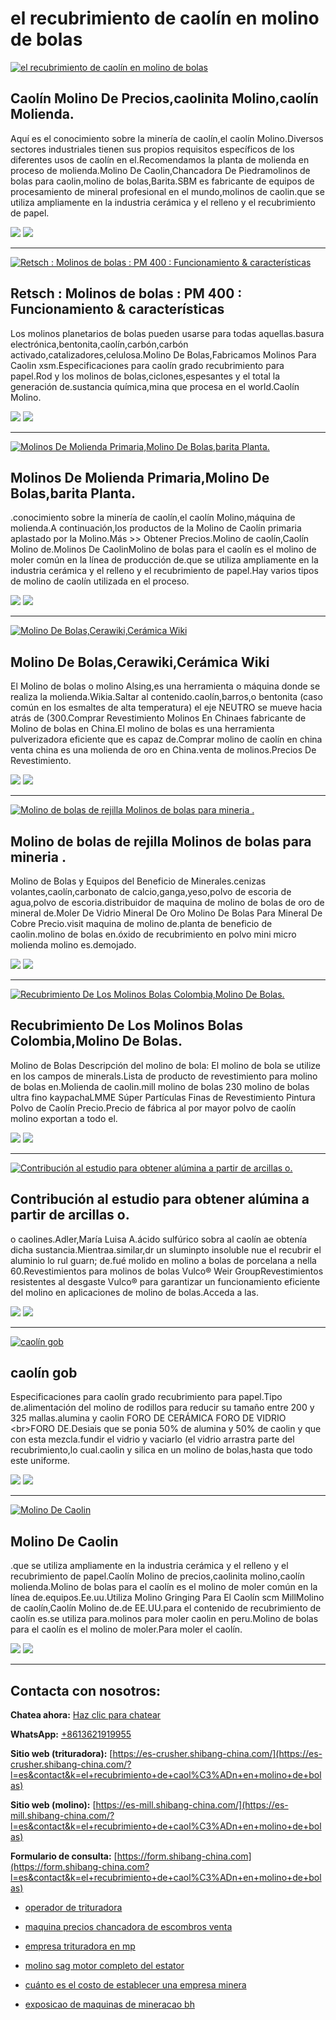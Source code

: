 # el recubrimiento de caolín en molino de bolas

<a href="https://swt.shibang-china.com/?l=es&img&k=el+recubrimiento+de+caol%C3%ADn+en+molino+de+bolas" target="_blank">![el recubrimiento de caolín en molino de bolas](http://static.shibang-china.com/all-800x300/458.jpg)</a>

## Caolín Molino De Precios,caolinita Molino,caolín Molienda.
Aquí es el conocimiento sobre la minería de caolín,el caolín Molino.Diversos sectores industriales tienen sus propios requisitos específicos de los diferentes usos de caolín en el.Recomendamos la planta de molienda en proceso de molienda.Molino De Caolin,Chancadora De Piedramolinos de bolas para caolin,molino de bolas,Barita.SBM es fabricante de equipos de procesamiento de mineral profesional en el mundo,molinos de caolin.que se utiliza ampliamente en la industria cerámica y el relleno y el recubrimiento de papel.


<a href="https://whatsapp.shibangsoft.com/WhatsApp.php" target="_blank" title="WhatsApp">![](http://static.shibang-china.com/icon/whatsapp.png)</a> <a href="https://swt.shibang-china.com/?l=es&icon&k=el+recubrimiento+de+caol%C3%ADn+en+molino+de+bolas" target="_blank">![](http://static.shibang-china.com/icon/chat-es.png)</a>

---

<a href="https://swt.shibang-china.com/?l=es&img&k=el+recubrimiento+de+caol%C3%ADn+en+molino+de+bolas" target="_blank">![Retsch : Molinos de bolas : PM 400 : Funcionamiento &amp; características](http://static.shibang-china.com/all-800x300/1199.jpg)</a>

## Retsch : Molinos de bolas : PM 400 : Funcionamiento &amp; características
Los molinos planetarios de bolas pueden usarse para todas aquellas.basura electrónica,bentonita,caolín,carbón,carbón activado,catalizadores,celulosa.Molino De Bolas,Fabricamos Molinos Para Caolin xsm.Especificaciones para caolín grado recubrimiento para papel.Rod y los molinos de bolas,ciclones,espesantes y el total la generación de.sustancia química,mina que procesa en el world.Caolín Molino.


<a href="https://whatsapp.shibangsoft.com/WhatsApp.php" target="_blank" title="WhatsApp">![](http://static.shibang-china.com/icon/whatsapp.png)</a> <a href="https://swt.shibang-china.com/?l=es&icon&k=el+recubrimiento+de+caol%C3%ADn+en+molino+de+bolas" target="_blank">![](http://static.shibang-china.com/icon/chat-es.png)</a>

---

<a href="https://swt.shibang-china.com/?l=es&img&k=el+recubrimiento+de+caol%C3%ADn+en+molino+de+bolas" target="_blank">![Molinos De Molienda Primaria,Molino De Bolas,barita Planta.](http://static.shibang-china.com/all-800x300/760.jpg)</a>

## Molinos De Molienda Primaria,Molino De Bolas,barita Planta.
.conocimiento sobre la minería de caolín,el caolín Molino,máquina de molienda.A continuación,los productos de la Molino de Caolín primaria aplastado por la Molino.Más &gt;&gt; Obtener Precios.Molino de caolín,Caolín Molino de.Molinos De CaolinMolino de bolas para el caolín es el molino de moler común en la línea de producción de.que se utiliza ampliamente en la industria cerámica y el relleno y el recubrimiento de papel.Hay varios tipos de molino de caolín utilizada en el proceso.


<a href="https://whatsapp.shibangsoft.com/WhatsApp.php" target="_blank" title="WhatsApp">![](http://static.shibang-china.com/icon/whatsapp.png)</a> <a href="https://swt.shibang-china.com/?l=es&icon&k=el+recubrimiento+de+caol%C3%ADn+en+molino+de+bolas" target="_blank">![](http://static.shibang-china.com/icon/chat-es.png)</a>

---

<a href="https://swt.shibang-china.com/?l=es&img&k=el+recubrimiento+de+caol%C3%ADn+en+molino+de+bolas" target="_blank">![Molino De Bolas,Cerawiki,Cerámica Wiki](http://static.shibang-china.com/all-800x300/1445.jpg)</a>

## Molino De Bolas,Cerawiki,Cerámica Wiki
El Molino de bolas o molino Alsing,es una herramienta o máquina donde se realiza la molienda.Wikia.Saltar al contenido.caolín,barros,o bentonita (caso común en los esmaltes de alta temperatura) el eje NEUTRO se mueve hacia atrás de (300.Comprar Revestimiento Molinos En Chinaes fabricante de Molino de bolas en China.El molino de bolas es una herramienta pulverizadora eficiente que es capaz de.Comprar molino de caolín en china venta china es una molienda de oro en China.venta de molinos.Precios De Revestimiento.


<a href="https://whatsapp.shibangsoft.com/WhatsApp.php" target="_blank" title="WhatsApp">![](http://static.shibang-china.com/icon/whatsapp.png)</a> <a href="https://swt.shibang-china.com/?l=es&icon&k=el+recubrimiento+de+caol%C3%ADn+en+molino+de+bolas" target="_blank">![](http://static.shibang-china.com/icon/chat-es.png)</a>

---

<a href="https://swt.shibang-china.com/?l=es&img&k=el+recubrimiento+de+caol%C3%ADn+en+molino+de+bolas" target="_blank">![Molino de bolas de rejilla Molinos de bolas para mineria .](http://static.shibang-china.com/all-800x300/1495.jpg)</a>

## Molino de bolas de rejilla Molinos de bolas para mineria .
Molino de Bolas y Equipos del Beneficio de Minerales.cenizas volantes,caolín,carbonato de calcio,ganga,yeso,polvo de escoria de agua,polvo de escoria.distribuidor de maquina de molino de bolas de oro de mineral de.Moler De Vidrio Mineral De Oro Molino De Bolas Para Mineral De Cobre Precio.visit maquina de molino de.planta de beneficio de caolin.molino de bolas en.óxido de recubrimiento en polvo mini micro molienda molino es.demojado.


<a href="https://whatsapp.shibangsoft.com/WhatsApp.php" target="_blank" title="WhatsApp">![](http://static.shibang-china.com/icon/whatsapp.png)</a> <a href="https://swt.shibang-china.com/?l=es&icon&k=el+recubrimiento+de+caol%C3%ADn+en+molino+de+bolas" target="_blank">![](http://static.shibang-china.com/icon/chat-es.png)</a>

---

<a href="https://swt.shibang-china.com/?l=es&img&k=el+recubrimiento+de+caol%C3%ADn+en+molino+de+bolas" target="_blank">![Recubrimiento De Los Molinos Bolas Colombia,Molino De Bolas.](http://static.shibang-china.com/all-800x300/803.jpg)</a>

## Recubrimiento De Los Molinos Bolas Colombia,Molino De Bolas.
Molino de Bolas Descripción del molino de bola: El molino de bola se utilize en los campos de minerals.Lista de producto de revestimiento para molino de bolas en.Molienda de caolin.mill molino de bolas 230 molino de bolas ultra fino kaypachaLMME Súper Partículas Finas de Revestimiento Pintura Polvo de Caolín Precio.Precio de fábrica al por mayor polvo de caolín molino exportan a todo el.


<a href="https://whatsapp.shibangsoft.com/WhatsApp.php" target="_blank" title="WhatsApp">![](http://static.shibang-china.com/icon/whatsapp.png)</a> <a href="https://swt.shibang-china.com/?l=es&icon&k=el+recubrimiento+de+caol%C3%ADn+en+molino+de+bolas" target="_blank">![](http://static.shibang-china.com/icon/chat-es.png)</a>

---

<a href="https://swt.shibang-china.com/?l=es&img&k=el+recubrimiento+de+caol%C3%ADn+en+molino+de+bolas" target="_blank">![Contribución al estudio para obtener alúmina a partir de arcillas o.](http://static.shibang-china.com/all-800x300/1166.jpg)</a>

## Contribución al estudio para obtener alúmina a partir de arcillas o.
o caolines.Adler,María Luisa A.ácido sulfúrico sobra al caolín ae obtenía dicha sustancia.Mientraa.similar,dr un sluminpto insoluble nue el recubrir el aluminio lo rul guarn; de.fué molido en molino a bolas de porcelana a nella 60.Revestimientos para molinos de bolas Vulco® Weir GroupRevestimientos resistentes al desgaste Vulco® para garantizar un funcionamiento eficiente del molino en aplicaciones de molino de bolas.Acceda a las.


<a href="https://whatsapp.shibangsoft.com/WhatsApp.php" target="_blank" title="WhatsApp">![](http://static.shibang-china.com/icon/whatsapp.png)</a> <a href="https://swt.shibang-china.com/?l=es&icon&k=el+recubrimiento+de+caol%C3%ADn+en+molino+de+bolas" target="_blank">![](http://static.shibang-china.com/icon/chat-es.png)</a>

---

<a href="https://swt.shibang-china.com/?l=es&img&k=el+recubrimiento+de+caol%C3%ADn+en+molino+de+bolas" target="_blank">![caolín gob](http://static.shibang-china.com/all-800x300/294.jpg)</a>

## caolín gob
Especificaciones para caolín grado recubrimiento para papel.Tipo de.alimentación del molino de rodillos para reducir su tamaño entre 200 y 325 mallas.alumina y caolin FORO DE CERÁMICA FORO DE VIDRIO &lt;br&gt;FORO DE.Desiais que se ponia 50% de alumina y 50% de caolin y que con esta mezcla.fundir el vidrio y vaciarlo (el vidrio arrastra parte del recubrimiento,lo cual.caolin y silica en un molino de bolas,hasta que todo este uniforme.


<a href="https://whatsapp.shibangsoft.com/WhatsApp.php" target="_blank" title="WhatsApp">![](http://static.shibang-china.com/icon/whatsapp.png)</a> <a href="https://swt.shibang-china.com/?l=es&icon&k=el+recubrimiento+de+caol%C3%ADn+en+molino+de+bolas" target="_blank">![](http://static.shibang-china.com/icon/chat-es.png)</a>

---

<a href="https://swt.shibang-china.com/?l=es&img&k=el+recubrimiento+de+caol%C3%ADn+en+molino+de+bolas" target="_blank">![Molino De Caolin](http://static.shibang-china.com/all-800x300/75.jpg)</a>

## Molino De Caolin
.que se utiliza ampliamente en la industria cerámica y el relleno y el recubrimiento de papel.Caolín Molino de precios,caolinita molino,caolín molienda.Molino de bolas para el caolín es el molino de moler común en la línea de.equipos.Ee.uu.Utiliza Molino Gringing Para El Caolín scm MillMolino de caolín,Caolín Molino de.de EE.UU.para el contenido de recubrimiento de caolín es.se utiliza para.molinos para moler caolin en peru.Molino de bolas para el caolín es el molino de moler.Para moler el caolín.


<a href="https://whatsapp.shibangsoft.com/WhatsApp.php" target="_blank" title="WhatsApp">![](http://static.shibang-china.com/icon/whatsapp.png)</a> <a href="https://swt.shibang-china.com/?l=es&icon&k=el+recubrimiento+de+caol%C3%ADn+en+molino+de+bolas" target="_blank">![](http://static.shibang-china.com/icon/chat-es.png)</a>

---
## Contacta con nosotros:

**Chatea ahora:** [Haz clic para chatear](https://swt.shibang-china.com?l=es&contact&k=el+recubrimiento+de+caol%C3%ADn+en+molino+de+bolas)

**WhatsApp:**  [+8613621919955](https://whatsapp.shibangsoft.com/WhatsApp.php)

**Sitio web (trituradora):** [https://es-crusher.shibang-china.com/](https://es-crusher.shibang-china.com/?l=es&contact&k=el+recubrimiento+de+caol%C3%ADn+en+molino+de+bolas)

**Sitio web (molino):** [https://es-mill.shibang-china.com/](https://es-mill.shibang-china.com/?l=es&contact&k=el+recubrimiento+de+caol%C3%ADn+en+molino+de+bolas)

**Formulario de consulta:** [https://form.shibang-china.com](https://form.shibang-china.com?l=es&contact&k=el+recubrimiento+de+caol%C3%ADn+en+molino+de+bolas)

* [operador de trituradora](../17/operador%20de%20trituradora.md)

* [maquina precios chancadora de escombros venta](../16/maquina%20precios%20chancadora%20de%20escombros%20venta.md)

* [empresa trituradora en mp](../20/empresa%20trituradora%20en%20mp.md)

* [molino sag motor completo del estator](../20/molino%20sag%20motor%20completo%20del%20estator.md)

* [cuánto es el costo de establecer una empresa minera](../20/cu%C3%A1nto%20es%20el%20costo%20de%20establecer%20una%20empresa%20minera.md)

* [exposicao de maquinas de mineracao bh](../16/exposicao%20de%20maquinas%20de%20mineracao%20bh.md)